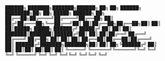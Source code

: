 ██████╗ ███████╗███████╗██████╗      ██╗  ██╗ ██████╗ ████████╗██╗  ██╗ █████╗ ██████╗ ██╗
██╔══██╗██╔════╝██╔════╝██╔══██╗     ██║ ██╔╝██╔═══██╗╚══██╔══╝██║  ██║██╔══██╗██╔══██╗██║
██║  ██║█████╗  █████╗  ██████╔╝     █████╔╝ ██║   ██║   ██║   ███████║███████║██████╔╝██║
██║  ██║██╔══╝  ██╔══╝  ██╔═══╝      ██╔═██╗ ██║   ██║   ██║   ██╔══██║██╔══██║██╔═══╝ ██║
██████╔╝███████╗███████╗██║          ██║  ██╗╚██████╔╝   ██║   ██║  ██║██║  ██║██║     ██║
╚═════╝ ╚══════╝╚══════╝╚═╝          ╚═╝  ╚═╝ ╚═════╝    ╚═╝   ╚═╝  ╚═╝╚═╝  ╚═╝╚═╝     ╚═╝

